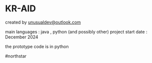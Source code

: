 # KR-AID

created by unusualdev@outlook.com

main languages : java , python (and possibly other)
project start date : December 2024


the prototype code is in python


#northstar
